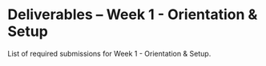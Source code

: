 # Deliverables – Week 1 - Orientation & Setup

List of required submissions for Week 1 - Orientation & Setup.